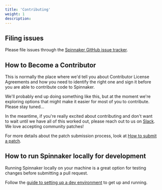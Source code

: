 ```yaml
---
title: 'Contributing'
weight: 1
description:
---
```


## Filing issues

Please file issues through the [Spinnaker GitHub issue tracker](https://github.com/spinnaker/spinnaker/issues).

## How to Become a Contributor

This is normally the place where we'd tell you about Contributor License Agreements and how you need to identify the right one and sign it before you are able to contribute code to Spinnaker.

We'll probably end up doing something like this, but at the moment we're exploring options that might make it easier for most of you to contribute. Please stay tuned...

In the meantime, if you're really excited about contributing and don't want to wait until we have all of this worked out, please reach out to us on [Slack](http://join.spinnaker.io). We love accepting community patches!

For more details about the patch submission process, look at [How to submit a patch](/community/contributing/submitting/).

## How to run Spinnaker locally for development

Running Spinnaker locally on your machine is a great option for testing changes before submitting a pull request.

Follow the [guide to setting up a dev environment](/docs/guides/user/get-started/) to get up and running.
